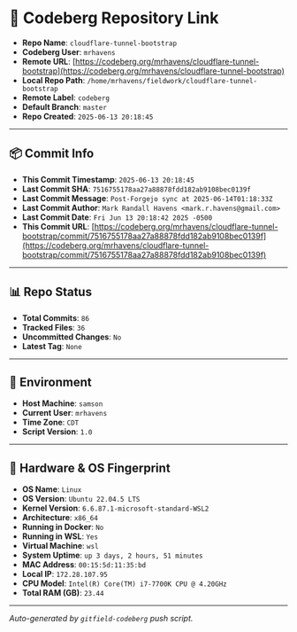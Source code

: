 # 🔗 Codeberg Repository Link

- **Repo Name**: `cloudflare-tunnel-bootstrap`
- **Codeberg User**: `mrhavens`
- **Remote URL**: [https://codeberg.org/mrhavens/cloudflare-tunnel-bootstrap](https://codeberg.org/mrhavens/cloudflare-tunnel-bootstrap)
- **Local Repo Path**: `/home/mrhavens/fieldwork/cloudflare-tunnel-bootstrap`
- **Remote Label**: `codeberg`
- **Default Branch**: `master`
- **Repo Created**: `2025-06-13 20:18:45`

---

## 📦 Commit Info

- **This Commit Timestamp**: `2025-06-13 20:18:45`
- **Last Commit SHA**: `7516755178aa27a88878fdd182ab9108bec0139f`
- **Last Commit Message**: `Post-Forgejo sync at 2025-06-14T01:18:33Z`
- **Last Commit Author**: `Mark Randall Havens <mark.r.havens@gmail.com>`
- **Last Commit Date**: `Fri Jun 13 20:18:42 2025 -0500`
- **This Commit URL**: [https://codeberg.org/mrhavens/cloudflare-tunnel-bootstrap/commit/7516755178aa27a88878fdd182ab9108bec0139f](https://codeberg.org/mrhavens/cloudflare-tunnel-bootstrap/commit/7516755178aa27a88878fdd182ab9108bec0139f)

---

## 📊 Repo Status

- **Total Commits**: `86`
- **Tracked Files**: `36`
- **Uncommitted Changes**: `No`
- **Latest Tag**: `None`

---

## 🧭 Environment

- **Host Machine**: `samson`
- **Current User**: `mrhavens`
- **Time Zone**: `CDT`
- **Script Version**: `1.0`

---

## 🧬 Hardware & OS Fingerprint

- **OS Name**: `Linux`
- **OS Version**: `Ubuntu 22.04.5 LTS`
- **Kernel Version**: `6.6.87.1-microsoft-standard-WSL2`
- **Architecture**: `x86_64`
- **Running in Docker**: `No`
- **Running in WSL**: `Yes`
- **Virtual Machine**: `wsl`
- **System Uptime**: `up 3 days, 2 hours, 51 minutes`
- **MAC Address**: `00:15:5d:11:35:bd`
- **Local IP**: `172.28.107.95`
- **CPU Model**: `Intel(R) Core(TM) i7-7700K CPU @ 4.20GHz`
- **Total RAM (GB)**: `23.44`

---

_Auto-generated by `gitfield-codeberg` push script._
